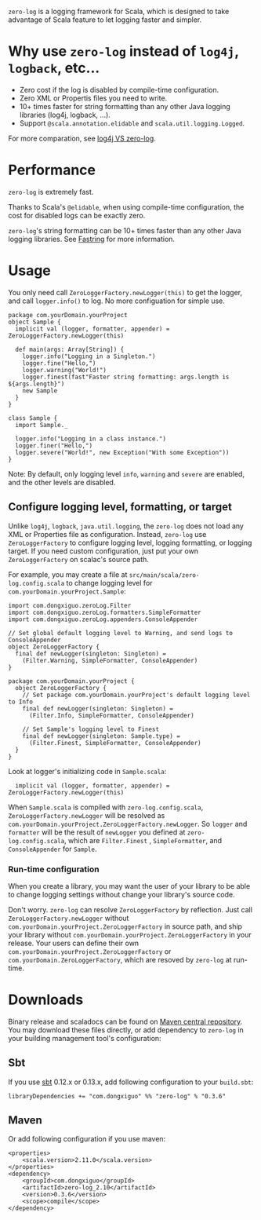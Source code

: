 `zero-log` is a logging framework for Scala, which is designed to take advantage of Scala feature to let logging faster and simpler.

# Why use `zero-log` instead of `log4j`, `logback`, etc... #
  * Zero cost if the log is disabled by compile-time configuration.
  * Zero XML or Propertis files you need to write.
  * 10+ times faster for string formatting than any other Java logging libraries (log4j, logback, ...).
  * Support `@scala.annotation.elidable` and `scala.util.logging.Logged`.

For more comparation, see [log4j VS zero-log](https://github.com/Atry/zero-log/wiki/Log4jVsZeroLog).

# Performance #
`zero-log` is extremely fast.

Thanks to Scala's `@elidable`, when using compile-time configuration, the cost for disabled logs can be exactly zero.

`zero-log`'s string formatting can be 10+ times faster than any other Java logging libraries. See [Fastring](https://github.com/Atry/fastring) for more information.

# Usage #

You only need call `ZeroLoggerFactory.newLogger(this)` to get the logger, and call `logger.info()` to log. No more configuation for simple use.

```
package com.yourDomain.yourProject
object Sample {
  implicit val (logger, formatter, appender) = ZeroLoggerFactory.newLogger(this)

  def main(args: Array[String]) {
    logger.info("Logging in a Singleton.")
    logger.fine("Hello,")
    logger.warning("World!")
    logger.finest(fast"Faster string formatting: args.length is ${args.length}")
    new Sample
  }
}

class Sample {
  import Sample._

  logger.info("Logging in a class instance.")
  logger.finer("Hello,")
  logger.severe("World!", new Exception("With some Exception"))
}
```

Note: By default, only logging level `info`, `warning` and `severe` are enabled, and the other levels are disabled.

## Configure logging level, formatting, or target ##

Unlike `log4j`, `logback`, `java.util.logging`, the `zero-log` does not load any XML or Properties file as configuration. Instead, `zero-log` use `ZeroLoggerFactory` to configure logging level, logging formatting, or logging target. If you need custom configuration, just put your own `ZeroLoggerFactory` on scalac's source path.

For example, you may create a file at `src/main/scala/zero-log.config.scala` to change logging level for `com.yourDomain.yourProject.Sample`:

```
import com.dongxiguo.zeroLog.Filter
import com.dongxiguo.zeroLog.formatters.SimpleFormatter
import com.dongxiguo.zeroLog.appenders.ConsoleAppender

// Set global default logging level to Warning, and send logs to ConsoleAppender
object ZeroLoggerFactory {
  final def newLogger(singleton: Singleton) =
    (Filter.Warning, SimpleFormatter, ConsoleAppender)
}

package com.yourDomain.yourProject {
  object ZeroLoggerFactory {
    // Set package com.yourDomain.yourProject's default logging level to Info
    final def newLogger(singleton: Singleton) =
      (Filter.Info, SimpleFormatter, ConsoleAppender)

    // Set Sample's logging level to Finest
    final def newLogger(singleton: Sample.type) =
      (Filter.Finest, SimpleFormatter, ConsoleAppender)
  }
}
```

Look at logger's initializing code in `Sample.scala`:

```
  implicit val (logger, formatter, appender) = ZeroLoggerFactory.newLogger(this)
```

When `Sample.scala` is compiled with `zero-log.config.scala`, `ZeroLoggerFactory.newLogger` will be resolved as `com.yourDomain.yourProject.ZeroLoggerFactory.newLogger`. So `logger` and `formatter` will be the result of `newLogger` you defined at `zero-log.config.scala`, which are `Filter.Finest` , `SimpleFormatter`, and `ConsoleAppender` for `Sample`.

### Run-time configuration ###

When you create a library, you may want the user of your library to be able to change logging settings without change your library's source code.

Don't worry. `zero-log` can resolve `ZeroLoggerFactory` by reflection. Just call `ZeroLoggerFactory.newLogger` without `com.yourDomain.yourProject.ZeroLoggerFactory` in source path, and ship your library without `com.yourDomain.yourProject.ZeroLoggerFactory` in your release. Your users can define their own `com.yourDomain.yourProject.ZeroLoggerFactory` or `com.yourDomain.ZeroLoggerFactory`, which are resoved by `zero-log` at run-time.

# Downloads #
Binary release and scaladocs can be found on [Maven central repository](http://search.maven.org/#search|ga|1|zero-log). You may download these files directly, or add dependency to `zero-log` in your building management tool's configuration:

## Sbt ##
If you use [sbt](http://www.scala-sbt.org/) 0.12.x or 0.13.x,
add following configuration to your `build.sbt`:
```
libraryDependencies += "com.dongxiguo" %% "zero-log" % "0.3.6"
```

## Maven ##
Or add following configuration if you use maven:
```
<properties>
	<scala.version>2.11.0</scala.version>
</properties>
<dependency>
	<groupId>com.dongxiguo</groupId>
	<artifactId>zero-log_2.10</artifactId>
	<version>0.3.6</version>
	<scope>compile</scope>
</dependency>
```
